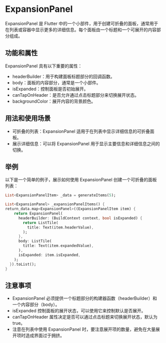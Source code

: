 # ExpansionPanel

ExpansionPanel 是 Flutter 中的一个小部件，用于创建可折叠的面板，通常用于在列表或容器中显示更多的详细信息。每个面板由一个标题和一个可展开的内容部分组成。

## 功能和属性

ExpansionPanel 具有以下重要的属性：

- headerBuilder：用于构建面板标题部分的回调函数。
- body：面板的内容部分，通常是一个小部件。
- isExpanded：控制面板是否初始展开。
- canTapOnHeader：是否允许通过点击标题部分来切换展开状态。
- backgroundColor：展开内容的背景颜色。

## 用法和使用场景

- 可折叠的列表：ExpansionPanel 适用于在列表中显示详细信息的可折叠面板。
- 展示详细信息：可以将 ExpansionPanel 用于显示主要信息和详细信息之间的切换。

## 举例

以下是一个简单的例子，展示如何使用 ExpansionPanel 创建一个可折叠的面板列表：

```dart
List<ExpansionPanelItem> _data = generateItems(5);

List<ExpansionPanel> _expansionPanelItems() {
return_data.map<ExpansionPanel>((ExpansionPanelItem item) {
    return ExpansionPanel(
      headerBuilder: (BuildContext context, bool isExpanded) {
        return ListTile(
          title: Text(item.headerValue),
        );
      },
      body: ListTile(
        title: Text(item.expandedValue),
      ),
      isExpanded: item.isExpanded,
    );
  }).toList();
}
```

## 注意事项

- ExpansionPanel 必须提供一个标题部分的构建器函数（headerBuilder）和一个内容部分（body）。
- isExpanded 控制面板的展开状态，可以使用它来控制默认是否展开。
- canTapOnHeader 属性决定是否可以通过点击标题来切换展开状态，默认为 true。
- 注意在列表中使用 ExpansionPanel 时，要注意展开项的数量，避免在大量展开项时造成界面过于拥挤。
